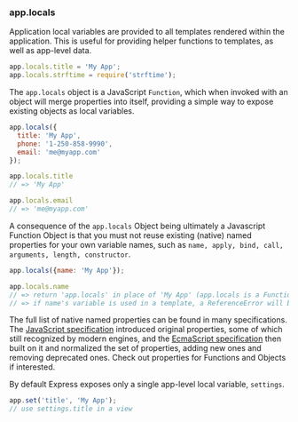 <h3 id='app.locals'>app.locals</h3>

Application local variables are provided to all templates
rendered within the application. This is useful for providing
helper functions to templates, as well as app-level data.

```js
app.locals.title = 'My App';
app.locals.strftime = require('strftime');
```

The `app.locals` object is a JavaScript `Function`,
which when invoked with an object will merge properties into itself, providing
a simple way to expose existing objects as local variables.

```js
app.locals({
  title: 'My App',
  phone: '1-250-858-9990',
  email: 'me@myapp.com'
});

app.locals.title
// => 'My App'

app.locals.email
// => 'me@myapp.com'
```

A consequence of the `app.locals` Object being ultimately a Javascript Function Object is that you must not reuse existing (native) named properties for your own variable names, such as `name, apply, bind, call, arguments, length, constructor`.

```js
app.locals({name: 'My App'});

app.locals.name
// => return 'app.locals' in place of 'My App' (app.locals is a Function !)
// => if name's variable is used in a template, a ReferenceError will be returned.
```

The full list of native named properties can be found in many specifications. The <a href="https://developer.mozilla.org/en-US/docs/Web/JavaScript/Reference">JavaScript specification</a> introduced original properties, some of which still recognized by modern engines, and the <a href="http://www.ecma-international.org/ecma-262/5.1/">EcmaScript specification</a> then built on it and normalized the set of properties, adding new ones and removing deprecated ones. Check out properties for Functions and Objects if interested.

By default Express exposes only a single app-level local variable, `settings`.

```js
app.set('title', 'My App');
// use settings.title in a view
```
